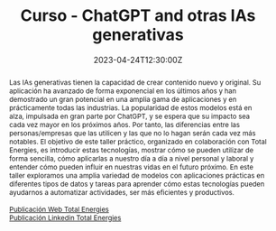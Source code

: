 ---
title: Curso - ChatGPT and otras IAs generativas

#event: AI & Biomedicine
#event_url: https://example.org

location: Parque Científico Tecnológico.  
address: 
  street: CL Profesor Potter, 72.
  city: Gijón
  region: Asturias
  postcode: '33394'
  country: Spain

#summary: An example talk using Wowchemy's Markdown slides feature.
abstract: Las IAs generativas tienen la capacidad de crear contenido nuevo y original. Su aplicación ha avanzado de forma exponencial en los últimos años y han demostrado un gran potencial en una amplia gama de aplicaciones y en prácticamente todas las industrias. La popularidad de estos modelos está en alza, impulsada en gran parte por ChatGPT, y se espera que su impacto sea cada vez mayor en los próximos años. Por tanto, las diferencias entre las personas/empresas que las utilicen y las que no lo hagan serán cada vez más notables. El objetivo de este taller práctico, organizado en colaboración con Total Energies, es introducir estas tecnologías, mostrar cómo se pueden utilizar de forma sencilla, cómo aplicarlas a nuestro día a día a nivel personal y laboral y entender cómo pueden influir en nuestras vidas en el futuro próximo. En este taller exploramos una amplia variedad de modelos con aplicaciones prácticas en diferentes tipos de datos y tareas para aprender cómo estas tecnologías pueden ayudarnos a automatizar actividades, ser más eficientes y productivos. <br><br>[Publicación Web Total Energies](https://www.totalenergies.es/es/catedra-totalenergies-universidad-oviedo-talleres-inteligencia-artificial)<br>[Publicación Linkedin Total Energies](https://www.linkedin.com/feed/update/urn:li:activity:7059513132439736320?utm_source=share&utm_medium=member_desktop)





# Talk start and end times.
#   End time can optionally be hidden by prefixing the line with `#`.
date: '2023-04-24T12:30:00Z'
#date_end: '2030-06-01T15:00:00Z'
all_day: false

# Schedule page publish date (NOT talk date).
#publishDate: '2017-01-01T00:00:00Z'

authors: []
tags: []

# Is this a featured talk? (true/false)
featured: false

image:
  caption: ''
  focal_point: Right

#links:
#  - icon: twitter
#    icon_pack: fab
#    name: Follow
#    url: https://twitter.com/georgecushen
#url_code: ''
#url_pdf: uploads/IABiomedica.pdf
url_slides: https://nahuelcosta.notion.site/ChatGPT-y-otras-IAs-generativas-9fe40cbeba62461cb4c24084ec21b8c2
#url_video: ''

# Markdown Slides (optional).
#   Associate this talk with Markdown slides.
#   Simply enter your slide deck's filename without extension.
#   E.g. `slides = "example-slides"` references `content/slides/example-slides.md`.
#   Otherwise, set `slides = ""`.
#slides: example

# Projects (optional).
#   Associate this post with one or more of your projects.
#   Simply enter your project's folder or file name without extension.
#   E.g. `projects = ["internal-project"]` references `content/project/deep-learning/index.md`.
#   Otherwise, set `projects = []`.
---
